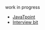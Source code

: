 work in progress

- [JavaTpoint](https://www.javatpoint.com/networking-interview-questions)
- [Interview bit](https://www.interviewbit.com/networking-interview-questions/)
